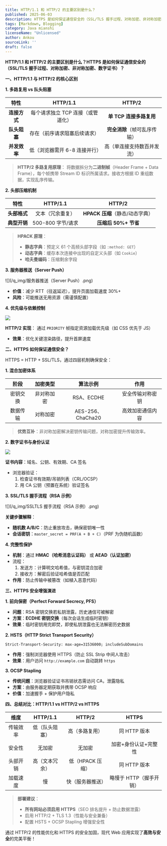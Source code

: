 ```yaml
---
title: HTTP/1.1 和 HTTP/2 的主要区别是什么？
published: 2025-06-03
description: HTTPS 是如何保证通信安全的（SSL/TLS 握手过程、对称加密、非对称加密、数字证书）？
tags: [Markdown, Blogging]
category: Java mianshi
licenseName: "Unlicensed"
author: Ankou
sourceLink: ''
draft: false
---
```

**HTTP/1.1 和 HTTP/2 的主要区别是什么？HTTPS 是如何保证通信安全的（SSL/TLS 握手过程、对称加密、非对称加密、数字证书）？**

 **一、HTTP/1.1 与 HTTP/2 的核心区别**

**1. 多路复用 vs 队头阻塞**

|   **特性**   |           **HTTP/1.1**            |          **HTTP/2**          |
| :----------: | :-------------------------------: | :--------------------------: |
| **连接方式** | 每个请求独立 TCP 连接（或管道化） |   **单 TCP 连接多路复用**    |
| **队头阻塞** |   存在（前序请求阻塞后续请求）    | **完全消除**（帧可乱序传输） |
| **并发效率** |   低（浏览器需开 6-8 连接并行）   |  高（单连接支持数百并发流）  |

> **HTTP/2 多路复用原理**：
> 将数据拆分为​**​二进制帧​**​（Header Frame + Data Frame），每个帧携带 Stream ID 标识所属请求。接收方根据 ID 重组数据，实现乱序传输。

**2. 头部压缩机制**

|   **特性**   |   **HTTP/1.1**    |           **HTTP/2**            |
| :----------: | :---------------: | :-----------------------------: |
| **头部格式** | 文本（冗余重复）  | **HPACK 压缩**（静态/动态字典） |
| **典型开销** | 500-800 字节/请求 |      **压缩后 50%+ 节省**       |

> **HPACK 原理**：
>
> - **静态字典**：预定义 61 个高频头部字段（如 `:method: GET`）
> - **动态字典**：缓存本次连接中出现的自定义头部（如 `Cookie`）
> - **哈夫曼编码**：压缩剩余字段

**3. 服务器推送（Server Push）**

![](/q_img/服务器推送（Server Push）.png)

- **价值**：减少 RTT（往返延迟），提升页面加载速度 30%+
- **风险**：可能推送无用资源（需谨慎配置）

**4. 优先级与依赖控制**

![](/q_img/优先级与依赖控制​.png)

**HTTP/2 实现**：
通过 `PRIORITY` 帧指定资源加载优先级（如 CSS 优先于 JS）

- **效果**：优化关键渲染路径，提升首屏速度

 **二、HTTPS 如何保证通信安全？**

HTTPS = HTTP + SSL/TLS，通过四层机制确保安全：

**1. 混合加密体系**

| **阶段** | **加密类型** |   **算法示例**    |     **作用**     |
| :------: | :----------: | :---------------: | :--------------: |
| 密钥交换 |  非对称加密  |    RSA、ECDHE     | 安全传输对称密钥 |
| 数据传输 |   对称加密   | AES-256、ChaCha20 | 高效加密通信内容 |

> **优势互补**：非对称加密解决密钥传输问题，对称加密提升传输效率。

**2. 数字证书与身份认证**

![](/q_img/数字证书与身份认证​.png)

**证书内容**：域名、公钥、有效期、CA 签名

- 浏览器验证：
  1. 检查证书有效期/吊销列表（CRL/OCSP）
  2. 用 CA 公钥（预置在系统）验证签名

**3. SSL/TLS 握手流程（RSA 示例）**

![](/q_img/SSLTLS 握手流程（RSA 示例）​.png)

**关键步骤解释**：

- **随机数 A/B/C**：防止重放攻击，确保密钥唯一性
- **会话密钥**：`master_secret = PRF(A + B + C)`（PRF 为伪随机函数）

**4. 完整性保护**

- **机制**：通过 **HMAC（哈希消息认证码）** 或 **AEAD（认证加密）**
- 流程：
  1. 发送方：计算明文哈希值，与密钥混合加密
  2. 接收方：解密后验证哈希值是否匹配
- **作用**：防止传输中被篡改（如植入恶意代码）

 **三、HTTPS 安全增强演进**

**1. 前向保密（Perfect Forward Secrecy, PFS）**

- **问题**：RSA 密钥交换若私钥泄露，历史通信可被解密
- **方案**：**ECDHE 密钥交换**（每次会话生成临时密钥）
- **效果**：临时密钥用完即焚，即使私钥泄露也无法解密历史数据

**2. HSTS（HTTP Strict Transport Security）**

```http
Strict-Transport-Security: max-age=31536000; includeSubDomains
```

- **作用**：强制浏览器使用 HTTPS（防止 SSL Strip 中间人攻击）
- **效果**：用户访问 `http://example.com` 自动跳转 `https`

**3. OCSP Stapling**

- **传统问题**：浏览器验证证书吊销状态需访问 CA，泄露隐私
- **方案**：由服务器定期获取并携带 OCSP 响应
- **价值**：加速握手 + 保护用户隐私

**四、总结对比：HTTP/1.1 vs HTTP/2 vs HTTPS**

| **维度** |  **HTTP/1.1**  |    **HTTP/2**    |        **HTTPS**        |
| :------: | :------------: | :--------------: | :---------------------: |
| 传输效率 | 低（队头阻塞） |  高（多路复用）  |      同 HTTP 版本       |
|  安全性  |     无加密     |      无加密      |  加密+身份认证+完整性   |
| 头部开销 | 高（文本冗余） | 低（HPACK 压缩） |      同 HTTP 版本       |
| 加载速度 |       慢       | 快（服务器推送） | 略慢于 HTTP（握手开销） |

> **部署建议**：
>
> - **所有网站必须启用 HTTPS**（SEO 排名提升 + 防止数据泄露）
> - 启用 HTTP/2 + TLS 1.3（性能与安全兼备）
> - 配置 HSTS + OCSP Stapling 增强安全性

通过 HTTP/2 的性能优化和 HTTPS 的安全加固，现代 Web 应用实现了**高效与安全**的完美平衡！